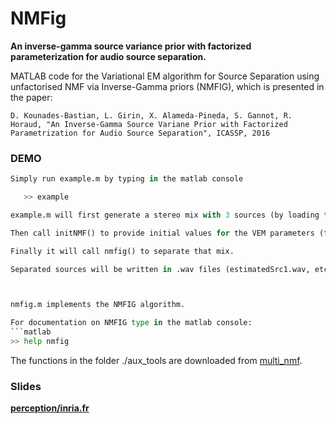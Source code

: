 # NMFig

**An inverse-gamma source variance prior with factorized parameterization for audio source separation.**

MATLAB code for the Variational EM algorithm for Source Separation using unfactorised NMF via Inverse-Gamma priors (NMFIG), which is presented in the paper:

```
D. Kounades-Bastian, L. Girin, X. Alameda-Pineda, S. Gannot, R. Horaud, "An Inverse-Gamma Source Variane Prior with Factorized Parametrization for Audio Source Separation", ICASSP, 2016
```

### DEMO

```python
Simply run example.m by typing in the matlab console

   >> example

example.m will first generate a stereo mix with 3 sources (by loading trueSrc1.wav,..) 

Then call initNMF() to provide initial values for the VEM parameters (through binary masking)

Finally it will call nmfig() to separate that mix.

Separated sources will be written in .wav files (estimatedSrc1.wav, etc.) in the directory ./results/



nmfig.m implements the NMFIG algorithm.

For documentation on NMFIG type in the matlab console:
```matlab
>> help nmfig
```

The functions in the folder ./aux_tools are downloaded from [multi_nmf](http://www.irisa.fr/metiss/ozerov/Software/multi_nmf_toolbox.zip). 

### Slides

**[perception/inria.fr](https://team.inria.fr/perception/research/nmfig/)**








